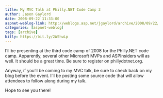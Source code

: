 ```yaml
---
title: My MVC Talk at Philly.NET Code Camp 3
author: Jason Gaylord
date: 2008-09-22 11:33:00
aspnet-weblog-link: http://weblogs.asp.net/jgaylord/archive/2008/09/22/my-mvc-talk-at-philly-net-code-camp-3.aspx
categories: [aspnet-weblog]
tags: [archive]
bitly: https://bit.ly/2WShwLp
---
```


I’ll be presenting at the third code camp of 2008 for the Philly.NET code camp. Apparently, several other Microsoft MVPs and ASPInsiders will as well. It should be a great time. Be sure to register on phillydotnet.org.

Anyway, if you’ll be coming to my MVC talk, be sure to check back on my blog before the event. I’ll be posting some source code that will allow attendees to follow along during my talk.

Hope to see you there!